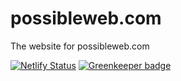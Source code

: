 # possibleweb.com
The website for possibleweb.com

[![Netlify Status](https://api.netlify.com/api/v1/badges/5e208aed-732e-47bc-af17-4c835bae2637/deploy-status)](https://app.netlify.com/sites/kind-swanson-57829a/deploys) [![Greenkeeper badge](https://badges.greenkeeper.io/pwinc/possibleweb.com.svg)](https://greenkeeper.io/)
